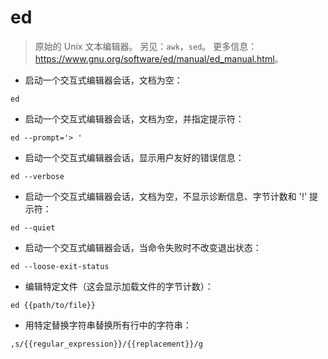 # ed

> 原始的 Unix 文本编辑器。
> 另见：`awk`，`sed`。
> 更多信息：<https://www.gnu.org/software/ed/manual/ed_manual.html>。

- 启动一个交互式编辑器会话，文档为空：

`ed`

- 启动一个交互式编辑器会话，文档为空，并指定提示符：

`ed --prompt='> '`

- 启动一个交互式编辑器会话，显示用户友好的错误信息：

`ed --verbose`

- 启动一个交互式编辑器会话，文档为空，不显示诊断信息、字节计数和 '!' 提示符：

`ed --quiet`

- 启动一个交互式编辑器会话，当命令失败时不改变退出状态：

`ed --loose-exit-status`

- 编辑特定文件（这会显示加载文件的字节计数）：

`ed {{path/to/file}}`

- 用特定替换字符串替换所有行中的字符串：

`,s/{{regular_expression}}/{{replacement}}/g`
